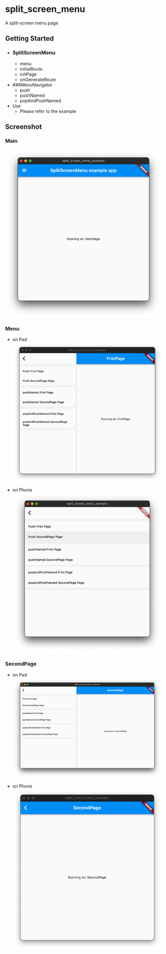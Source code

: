 # split_screen_menu

A split-screen menu page

## Getting Started
- ### SplitScreenMenu
  - menu 
  - initialRoute
  - initPage
  - onGenerateRoute
- ###MenuNavigator
  - push
  - pushNamed
  - popAndPushNamed
- Use
  - Please refer to the example

## Screenshot

### Main
![](images/Xnip2022-01-24_14-53-38.png)

### Menu
- on Pad
![](images/Xnip2022-01-24_14-52-26.png)

- on Phone
![](images/Xnip2022-01-24_14-53-19.png)

### SecondPage
- on Pad
![](images/Xnip2022-01-24_14-54-09.png)

- on Phone
![](images/Xnip2022-01-24_14-53-54.png)